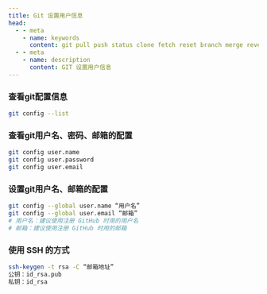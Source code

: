 ```yaml
---
title: Git 设置用户信息
head:
  - - meta
    - name: keywords
      content: git pull push status clone fetch reset branch merge revert tag rm mv log diff grep
  - - meta
    - name: description
      content: GIT 设置用户信息
---
```


### 查看git配置信息

```sh
git config --list
```

### 查看git用户名、密码、邮箱的配置

```sh
git config user.name
git config user.password
git config user.email
```

### 设置git用户名、邮箱的配置

```sh
git config --global user.name “用户名”
git config --global user.email “邮箱”
# 用户名：建议使用注册 GitHub 时用的用户名
# 邮箱：建议使用注册 GitHub 时用的邮箱
```

### 使用 SSH 的方式

```sh
ssh-keygen -t rsa -C “邮箱地址”
公钥：id_rsa.pub
私钥：id_rsa
```
